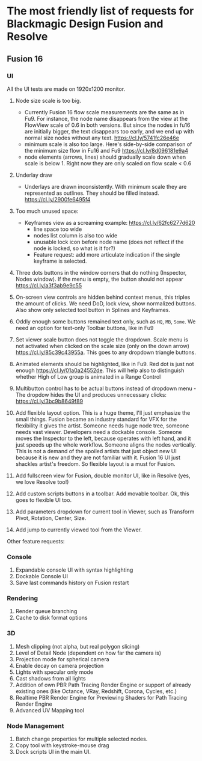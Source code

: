 # The most friendly list of requests for Blackmagic Design Fusion and Resolve
## Fusion 16
### UI
All the UI tests are made on 1920x1200 monitor.

1. Node size scale is too big.
    - Currently Fusion 16 flow scale measurements are the same as in Fu9. For instance, the node name disappears from the view at the FlowView scale of 0.6 in both versions. But since the nodes in fu16 are initially bigger, the text disappears too early, and we end up with normal size nodes without any text. https://cl.ly/5741fc26e46e
    - minimum scale is also too large. Here's side-by-side comparison of the minimum size flow in Fu16 and Fu9 https://cl.ly/8d096181e9a4
    - node elements (arrows, lines) should gradually scale down when scale is below 1. Right now they are only scaled on flow scale < 0.6 

2. Underlay draw
    - Underlays are drawn inconsistently. With minimum scale they are represented as outlines. They should be filled instead. https://cl.ly/2900fe6495f4

3. Too much unused space:
    - Keyframes view as a screaming example:
    https://cl.ly/62fc6277d620
        * line space too wide 
        * nodes list column is also too wide
        * unusable lock icon before node name (does not reflect if the node is locked, so what is it for?)
        * Feature request: add more articulate indication if the single keyframe is selected.

4. Three dots buttons in the window corners that do nothing (Inspector, Nodes window). If the menu is empty, the button should not appear https://cl.ly/a3f3ab9e9c55

5. On-screen view controls are hidden behind context menus, this triples the amount of clicks. We need DoD, lock view, show normalized buttons. Also show only selected tool button in Splines and Keyframes.

6. Oddly enough some buttons remained text only, such as `HQ`, `MB`, `Some`. We need an option for text-only Toolbar buttons, like in Fu9

7. Set viewer scale button does not toggle the dropdown. Scale menu is not activated when clicked on the scale size (only on the down arrow) https://cl.ly/85c39c43955a. This goes to any dropdown triangle buttons.

8. Animated elements should be highlighted, like in Fu9. Red dot is just not enough https://cl.ly/01a0a24552de. This will help also to distinguish whether High of Low group is animated in a Range Control

9. Multibutton control has to be actual buttons instead of dropdown menu - The dropdow hides the UI and produces unnecessary clicks: https://cl.ly/3bc9b8649f89

10. Add flexible layout option. This is a huge theme, I'll just emphasize the small things. Fusion became an industry standard for VFX for the flexibility it gives the artist. Someone needs huge node tree, someone needs vast viewer. Developers need a dockable console. Someone moves the Inspector to the left, because operates with left hand, and it just speeds up the whole workflow. Someone aligns the nodes vertically. This is not a demand of the spoiled artists that just object new UI because it is new and they are not familiar with it. Fusion 16 UI just shackles artist's freedom. So flexible layout is a must for Fusion.

11. Add fullscreen view for Fusion, double monitor UI, like in Resolve (yes, we love Resolve too!)

12. Add custom scripts buttons in a toolbar. Add movable toolbar. Ok, this goes to flexible UI too.

13. Add parameters dropdown for current tool in Viewer, such as Transform Pivot, Rotation, Center, Size.

14. Add jump to currently viewed tool from the Viewer.

Other feature requests:

### Console
1. Expandable console UI with syntax highlighting
2. Dockable Console UI
3. Save last commands history on Fusion restart

### Rendering
1. Render queue branching
2. Cache to disk format options

### 3D
1. Mesh clipping (not alpha, but real polygon slicing)
2. Level of Detail Node (dependent on how far the camera is)
3. Projection mode for spherical camera
4. Enable decay on camera projection
5. Lights with specular only mode
6. Cast shadows from all lights
7. Addition of own PBR Path Tracing Render Engine or support of already existing ones (like Octance, VRay, Redshift, Corona, Cycles, etc.)
8. Realtime PBR Render Engine for Previewing Shaders for Path Tracing Render Engine
9. Advanced UV Mapping tool

### Node Management
1. Batch change properties for multiple selected nodes.
2. Copy tool with keystroke-mouse drag
3. Dock scripts UI in the main UI. 
